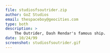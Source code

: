 ```yaml
---
file: studiosfsoutrider.zip
author: GoZ Studios
email: thespaceboy@geocities.com
type: both
description: >
    The Outrider, Dash Rendar's famous ship.
date: 10/24/99
screenshot: studiosfsoutrider.gif
---
```

